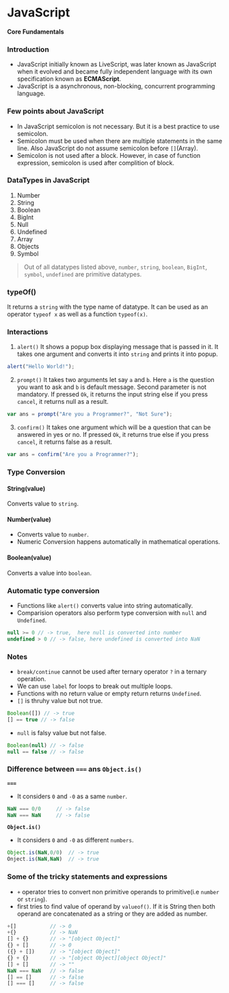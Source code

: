 # JavaScript
**Core Fundamentals**

### Introduction
* JavaScript initially known as LiveScript, was later known as JavaScript when it evolved and became fully independent language with its own specification known as **ECMAScript**.
* JavaScript is a asynchronous, non-blocking, concurrent programming language.

### Few points about JavaScript
* In JavaScript semicolon is not necessary. But it is a best practice to use semicolon.
* Semicolon must be used when there are multiple statements in the same line. Also JavaScript do not assume semicolon before `[]`(Array).  
* Semicolon is not used after a block. However, in case of function expression, semicolon is used after complition of block. 

### DataTypes in JavaScript
1) Number
2) String
3) Boolean
4) BigInt
5) Null
6) Undefined
7) Array
8) Objects
9) Symbol

> Out of all datatypes listed above, `number`, `string`, `boolean`, `BigInt`, `symbol`, `undefined` are primitive datatypes.

### typeOf()
It returns a `string` with the type name of datatype.
It can be used as an operator `typeof x` as well as a function `typeof(x)`.

### Interactions 
1) `alert()`
It shows a popup box displaying message that is passed in it.
It takes one argument and converts it into `string` and prints it into popup.
```JavaScript
alert("Hello World!");
```
2) `prompt()`
It takes two arguments let say `a` and `b`. Here `a` is the question you want to ask and `b` is default message. Second parameter is not mandatory.
If pressed `Ok`, it returns the input string else if you press `cancel`, it returns null as a result.
```JavaScript
var ans = prompt("Are you a Programmer?", "Not Sure");
```
3) `confirm()`
It takes one argument which will be a question that can be answered in yes or no.
If pressed `Ok`, it returns true else if you press `cancel`, it returns false as a result.
```JavaScript
var ans = confirm("Are you a Programmer?");
```

### Type Conversion
#### String(value)
Converts value to `string`.

#### Number(value)
* Converts value to `number`.
* Numeric Conversion happens automatically in mathematical operations.

#### Boolean(value)
Converts a value into `boolean`.

### Automatic type conversion
* Functions like `alert()` converts value into string automatically.
* Comparision operators also perform type conversion with `null` and `Undefined`.
```JavaScript
null >= 0 // -> true,  here null is converted into number
undefined > 0 // -> false, here undefined is converted into NaN
```

### Notes
* `break/continue` cannot be used after ternary operator `?` in a ternary operation.
* We can use `label` for loops to break out multiple loops.
* Functions with no return value or empty return returns `Undefined`.
* `[]` is thruhy value but not true.
```JavaScript
Boolean([]) // -> true
[] == true // -> false
```
* `null` is falsy value but not false.
```JavaScript
Boolean(null) // -> false
null == false // -> false
```
### Difference between `===` ans `Object.is()`
**`===`**
* It considers `0` and `-0` as a same `number`.
```JavaScript
NaN === 0/0     // -> false
NaN === NaN     // -> false
```
**`Object.is()`**
* It considers `0` and `-0` as different `numbers`.
```JavaScript
Object.is(NaN,0/0)  // -> true
Onject.is(NaN,NaN)  // -> true
```


### Some of the tricky statements and expressions
* `+` operator tries to convert non primitive operands to primitive(i.e `number` or `string`).
* first tries to find value of operand by `valueof()`. If it is String then both operand are concatenated as a string or they are added as number.
```JavaScript
+[]           // -> 0
+{}           // -> NaN
[] + {}       // -> "[object Object]"
{} + []       // -> 0
({} + [])     // -> "[object Object]"
{} + {}       // -> "[object Object][object Object]"
[] + []       // -> ""
NaN === NaN   // -> false
[] == []      // -> false
[] === []     // -> false
```
